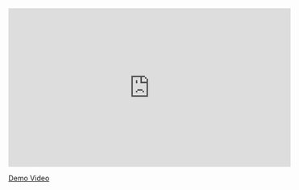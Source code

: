 <iframe width="560" height="315" src="https://www.youtube.com/embed/ygalLpGnq4w?si=dQin2WuZZ15c3MjP" title="YouTube video player" frameborder="0" allow="accelerometer; autoplay; clipboard-write; encrypted-media; gyroscope; picture-in-picture; web-share" referrerpolicy="strict-origin-when-cross-origin" allowfullscreen></iframe>

[Demo Video](https://youtu.be/ygalLpGnq4w)